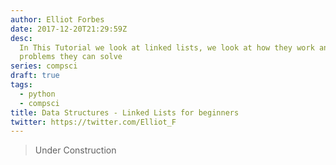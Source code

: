 ```yaml
---
author: Elliot Forbes
date: 2017-12-20T21:29:59Z
desc:
  In This Tutorial we look at linked lists, we look at how they work and what
  problems they can solve
series: compsci
draft: true
tags:
  - python
  - compsci
title: Data Structures - Linked Lists for beginners
twitter: https://twitter.com/Elliot_F
---
```


> Under Construction
